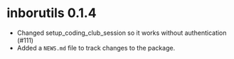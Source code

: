 # inborutils 0.1.4

* Changed setup_coding_club_session so it works without authentication (#111)
* Added a `NEWS.md` file to track changes to the package.
